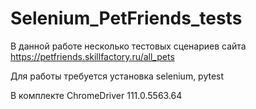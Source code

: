 # Selenium_PetFriends_tests

В данной работе несколько тестовых сценариев сайта https://petfriends.skillfactory.ru/all_pets

Для работы требуется установка selenium, pytest

В комплекте ChromeDriver 111.0.5563.64
